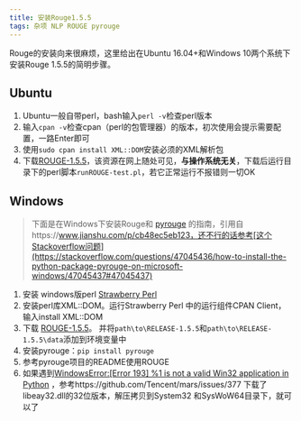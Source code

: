 ```yaml
---
title: 安装Rouge1.5.5
tags: 杂项 NLP ROUGE pyrouge
---
```


Rouge的安装向来很麻烦，这里给出在Ubuntu 16.04+和Windows 10两个系统下安装Rouge 1.5.5的简明步骤。

## Ubuntu

1. Ubuntu一般自带perl，bash输入`perl -v`检查perl版本
2. 输入`cpan -v`检查cpan（perl的包管理器）的版本，初次使用会提示需要配置，一路Enter即可
3. 使用`sudo cpan install XML::DOM`安装必须的XML解析包
4. 下载[ROUGE-1.5.5](https://github.com/andersjo/pyrouge/tree/master/tools/ROUGE-1.5.5)，该资源在网上随处可见，**与操作系统无关**，下载后运行目录下的perl脚本`runROUGE-test.pl`，若它正常运行不报错则一切OK

## Windows

>  下面是在Windows下安装Rouge和 [pyrouge](https://github.com/bheinzerling/pyrouge) 的指南，引用自https://www.jianshu.com/p/cb48ec5eb123，还不行的话参考[这个Stackoverflow问题](https://stackoverflow.com/questions/47045436/how-to-install-the-python-package-pyrouge-on-microsoft-windows/47045437#47045437)

1. 安装 windows版perl [Strawberry Perl](https://links.jianshu.com/go?to=http%3A%2F%2Fstrawberryperl.com%2F)
2. 安装perl库XML::DOM。运行Strawberry Perl 中的运行组件CPAN Client，输入install XML::DOM
3. 下载 [ROUGE-1.5.5](https://github.com/summanlp/evaluation/tree/master/ROUGE-RELEASE-1.5.5)。 并将`path\to\RELEASE-1.5.5`和`path\to\RELEASE-1.5.5\data`添加到环境变量中
4. 安装pyrouge：`pip install pyrouge`
5. 参考pyrouge项目的README使用ROUGE
6. 如果遇到[WindowsError:\[Error 193\] %1 is not a valid Win32 application in Python](https://stackoverflow.com/questions/15374710/windowserror-error-193-1-is-not-a-valid-win32-application-in-python) ，参考https://github.com/Tencent/mars/issues/377  下载了libeay32.dll的32位版本，解压拷贝到System32 和SysWoW64目录下，就可以了
